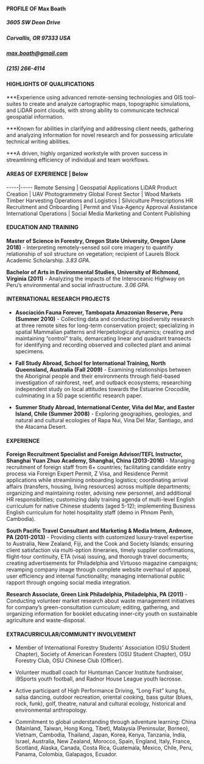 #### PROFILE OF Max Boath
##### 3605 SW Deon Drive
##### Corvallis, OR 97333 USA
##### max.boath@gmail.com
##### (215) 266-4114


#### HIGHLIGHTS OF QUALIFICATIONS

  \*\*\*Experience using advanced remote-sensing technologies and GIS tool-suites to create and analyze cartographic maps, topographic simulations, and LiDAR point clouds, with strong ability to communicate technical geospatial information.

  \*\*\*Known for abilities in clarifying and addressing client needs, gathering and analyzing information for novel research and for possessing articulate technical writing abilities.

  \*\*\*A driven, highly organized workstyle with proven success in streamlining efficiency of individual and team workflows.

#### AREAS OF EXPERIENCE | Below
-----|-----
Remote Sensing | Geospatial Applications
LiDAR Product Creation | UAV Photogrammetry
Global Forest Sector | Wood Markets
Timber Harvesting Operations and Logistics | Silviculture Prescriptions
HR Recruitment and Onboarding | Permit and Visa-Agency Approval Assistance
International Operations | Social Media Marketing and Content Publishing

#### EDUCATION AND TRAINING

  **Master of Science in Forestry, Oregon State University, Oregon (June 2018)** - Interpreting remotely-sensed soil core imagery to quantify relationship of soil structure on vegetation; recipient of Laurels Block Academic Scholarship. *3.83 GPA.*

  **Bachelor of Arts in Environmental Studies, University of Richmond, Virginia (2011)** - Analyzing the impacts of the Interoceanic Highway on Peru’s environmental and social infrastructure. *3.06 GPA.*


#### INTERNATIONAL RESEARCH PROJECTS

*  **Asociación Fauna Forever, Tambopata Amazonian Reserve, Peru (Summer 2010)** - Collecting data and conducting biodiversity research at three remote sites for long-term conservation project; specializing in spatial Mammalian patterns and Herpetological dynamics; creating and maintaining “control” trails, demarcating linear and quadrant transects for identifying and recording observed and collected plant and animal specimens.

*  **Fall Study Abroad, School for International Training, North Queensland, Australia (Fall 2009)** - Examining relationships between the Aboriginal people and their environments through field-based investigation of rainforest, reef, and outback ecosystems; researching independent study on local attitudes towards the Estuarine Crocodile, culminating in a 50 page scientific research paper.

*  **Summer Study Abroad, International Center, Viña del Mar, and Easter Island, Chile (Summer 2008)** - Exploring geographies, geologies, and natural and cultural ecologies of Rapa Nui, Vina Del Mar, Santiago, and the Atacama Desert.


#### EXPERIENCE

  **Foreign Recruitment Specialist and Foreign Advisor/TEFL Instructor, Shanghai Yuan Zhuo Academy, Shanghai, China (2013-2016)** - Managing recruitment of foreign staff from 6+ countries; facilitating candidate entry process via Foreign Expert Permit, Z Visa, and Residence Permit applications while streamlining onboarding logistics; coordinating arrival affairs (transfers, housing, living resources) across multiple departments; organizing and maintaining roster, advising new personnel, and additional HR responsibilities; customizing daily training agenda of multi-level English curriculum for native Chinese students (aged 5-12); implementing Business English curriculum for hotel hospitality staff (demo in Phnom Penh, Cambodia).

  **South Pacific Travel Consultant and Marketing & Media Intern, Ardmore, PA (2011-2013)** - Providing clients with customized luxury-travel expertise to Australia, New Zealand, Fiji, and the Cook and Society Islands; ensuring client satisfaction via multi-option itineraries, timely supplier confirmations, flight-tour continuity, ETA (visa) issuing, and thorough travel documents; creating advertisements for Philadelphia and Virtuoso magazine campaigns; revamping company image through complete website overhaul of appeal, user efficiency and internal functionality; managing international public rapport through ongoing social media integration.

  **Research Associate, Green Link Philadelphia, Philadelphia, PA (2011)** - Conducting volunteer market research about waste management initiatives for company’s green-consultation curriculum; editing, gathering, and organizing information for booklet educating inner-city youth on sustainable agriculture and waste-disposal.


#### EXTRACURRICULAR/COMMUNITY INVOLVEMENT

* Member of International Forestry Students’ Association (OSU Student Chapter), Society of American Foresters (OSU Student Chapter), OSU Forestry Club, OSU Chinese Club (Officer).

* Volunteer mudball coach for Huntsman Cancer Institute fundraiser, i9Sports youth football, and Radnor House League youth lacrosse.

* Active participant of High Performance Driving, “Long Fist” kung fu, salsa dancing, outdoor recreation, oriental cooking, bass guitar (blues, rock, funk), golf, theatre, natural and cultural ecology, historical and environmental anthropology.

* Commitment to global understanding through adventure learning: China (Mainland, Taiwan, Hong Kong, Tibet), Malaysia (Peninsular, Borneo), Vietnam, Cambodia, Thailand, Japan, Korea, Kenya, Tanzania, India, Israel, Australia, New Zealand, Morocco, Spain, England, Italy, France, Scotland, Alaska, Canada, Costa Rica, Guatemala, Mexico, Chile, Peru, Panama, Colombia, Galapagos, Ecuador.
